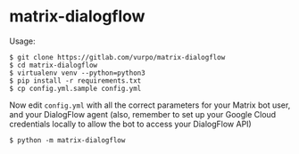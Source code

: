 # matrix-dialogflow

Usage:

```
$ git clone https://gitlab.com/vurpo/matrix-dialogflow
$ cd matrix-dialogflow
$ virtualenv venv --python=python3
$ pip install -r requirements.txt
$ cp config.yml.sample config.yml
```

Now edit `config.yml` with all the correct parameters for your Matrix bot user, and your DialogFlow agent (also, remember to set up your Google Cloud credentials locally to allow the bot to access your DialogFlow API)

```
$ python -m matrix-dialogflow
```